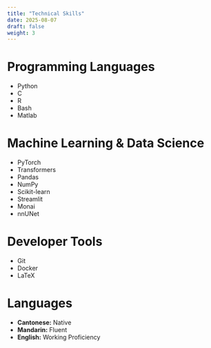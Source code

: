 ```yaml
---
title: "Technical Skills"
date: 2025-08-07
draft: false
weight: 3
---
```


# Programming Languages
- Python
- C
- R
- Bash
- Matlab

# Machine Learning & Data Science
- PyTorch
- Transformers
- Pandas
- NumPy
- Scikit-learn
- Streamlit
- Monai
- nnUNet

# Developer Tools
- Git
- Docker
- LaTeX

# Languages
- **Cantonese:** Native
- **Mandarin:** Fluent
- **English:** Working Proficiency